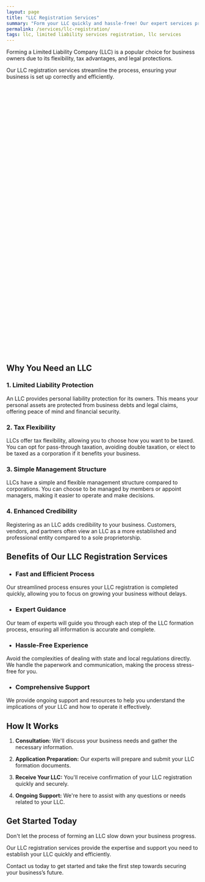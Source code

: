 ```yaml
---
layout: page
title: "LLC Registration Services"
summary: "Form your LLC quickly and hassle-free! Our expert services provide liability protection, tax flexibility, and enhanced credibility!"
permalink: /services/llc-registration/
tags: llc, limited liability services registration, llc services
---
```


Forming a Limited Liability Company (LLC) is a popular choice for business owners due to its flexibility, tax advantages, and legal protections. 

Our LLC registration services streamline the process, ensuring your business is set up correctly and efficiently. 

<!-- Calendly inline widget begin -->
<div class="calendly-inline-widget" data-url="https://calendly.com/businessinitiative/30-minute-consultation-call" style="min-width:320px;height:700px;"></div>
<script type="text/javascript" src="https://assets.calendly.com/assets/external/widget.js" async></script>
<!-- Calendly inline widget end -->

## Why You Need an LLC

### 1. Limited Liability Protection
An LLC provides personal liability protection for its owners. This means your personal assets are protected from business debts and legal claims, offering peace of mind and financial security.

### 2. Tax Flexibility
LLCs offer tax flexibility, allowing you to choose how you want to be taxed. You can opt for pass-through taxation, avoiding double taxation, or elect to be taxed as a corporation if it benefits your business.

### 3. Simple Management Structure
LLCs have a simple and flexible management structure compared to corporations. You can choose to be managed by members or appoint managers, making it easier to operate and make decisions.

### 4. Enhanced Credibility
Registering as an LLC adds credibility to your business. Customers, vendors, and partners often view an LLC as a more established and professional entity compared to a sole proprietorship.

## Benefits of Our LLC Registration Services

- ### Fast and Efficient Process
Our streamlined process ensures your LLC registration is completed quickly, allowing you to focus on growing your business without delays.

- ### Expert Guidance
Our team of experts will guide you through each step of the LLC formation process, ensuring all information is accurate and complete.

- ### Hassle-Free Experience
Avoid the complexities of dealing with state and local regulations directly. We handle the paperwork and communication, making the process stress-free for you.

- ### Comprehensive Support
We provide ongoing support and resources to help you understand the implications of your LLC and how to operate it effectively.

## How It Works

1. **Consultation:** We'll discuss your business needs and gather the necessary information.

2. **Application Preparation:** Our experts will prepare and submit your LLC formation documents.

3. **Receive Your LLC:** You'll receive confirmation of your LLC registration quickly and securely.

4. **Ongoing Support:** We're here to assist with any questions or needs related to your LLC.

## Get Started Today

Don't let the process of forming an LLC slow down your business progress. 

Our LLC registration services provide the expertise and support you need to establish your LLC quickly and efficiently. 

Contact us today to get started and take the first step towards securing your business’s future.

